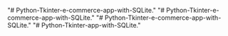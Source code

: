 "# Python-Tkinter-e-commerce-app-with-SQLite." 
"# Python-Tkinter-e-commerce-app-with-SQLite." 
"# Python-Tkinter-e-commerce-app-with-SQLite." 
"# Python-Tkinter-app-with-SQLite." 
